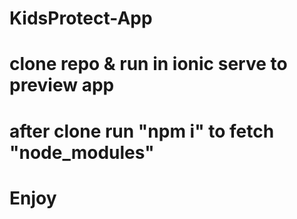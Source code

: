 # KidsProtect-App

# clone repo & run in ionic serve to preview app

# after clone run "npm i" to fetch "node_modules"

# Enjoy

